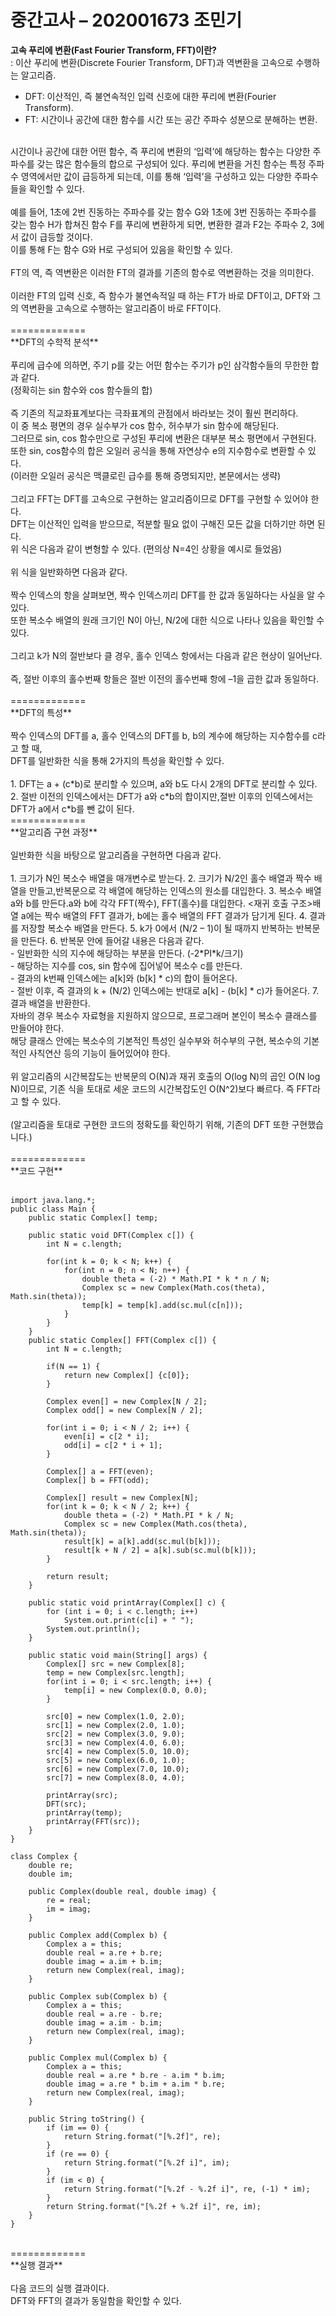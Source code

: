 중간고사 – 202001673 조민기
=============

**고속 푸리에 변환(Fast Fourier Transform, FFT)이란?**<br/>
: 이산 푸리에 변환(Discrete Fourier Transform, DFT)과 역변환을 고속으로 수행하는 알고리즘.<br/>
* DFT: 이산적인, 즉 불연속적인 입력 신호에 대한 푸리에 변환(Fourier Transform).<br/>
* FT: 시간이나 공간에 대한 함수를 시간 또는 공간 주파수 성분으로 분해하는 변환.<br/>
<br/>
시간이나 공간에 대한 어떤 함수, 즉 푸리에 변환의 ‘입력’에 해당하는 함수는 다양한 주파수를 갖는 많은 함수들의 합으로 구성되어 있다. 푸리에 변환을 거친 함수는 특정 주파수 영역에서만 값이 급등하게 되는데, 이를 통해 ‘입력’을 구성하고 있는 다양한 주파수들을 확인할 수 있다.<br/>
<br/>
예를 들어, 1초에 2번 진동하는 주파수를 갖는 함수 G와 1초에 3번 진동하는 주파수를 갖는 함수 H가 합쳐진 함수 F를 푸리에 변환하게 되면, 변환한 결과 F2는 주파수 2, 3에서 값이 급등할 것이다.<br/>
이를 통해 F는 함수 G와 H로 구성되어 있음을 확인할 수 있다.<br/>
<br/>
FT의 역, 즉 역변환은 이러한 FT의 결과를 기존의 함수로 역변환하는 것을 의미한다.<br/>
<br/>
이러한 FT의 입력 신호, 즉 함수가 불연속적일 때 하는 FT가 바로 DFT이고, DFT와 그의 역변환을 고속으로 수행하는 알고리즘이 바로 FFT이다.<br/>
<br/>
=============
<br/>
**DFT의 수학적 분석**<br/>
<br/>
푸리에 급수에 의하면, 주기 p를 갖는 어떤 함수는 주기가 p인 삼각함수들의 무한한 합과 같다.<br/>
(정확히는 sin 함수와 cos 함수들의 합)<br/>
<br/>
즉 기존의 직교좌표계보다는 극좌표계의 관점에서 바라보는 것이 훨씬 편리하다.<br/>
이 중 복소 평면의 경우 실수부가 cos 함수, 허수부가 sin 함수에 해당된다.<br/>
그러므로 sin, cos 함수만으로 구성된 푸리에 변환은 대부분 복소 평면에서 구현된다.<br/>
또한 sin, cos함수의 합은 오일러 공식을 통해 자연상수 e의 지수함수로 변환할 수 있다.<br/>
(이러한 오일러 공식은 맥클로린 급수를 통해 증명되지만, 본문에서는 생략)<br/>
<br/>
그리고 FFT는 DFT를 고속으로 구현하는 알고리즘이므로 DFT를 구현할 수 있어야 한다.<br/>
DFT는 이산적인 입력을 받으므로, 적분할 필요 없이 구해진 모든 값을 더하기만 하면 된다.<br/>
위 식은 다음과 같이 변형할 수 있다. (편의상 N=4인 상황을 예시로 들었음)<br/>
<br/>
위 식을 일반화하면 다음과 같다.<br/>
<br/>
짝수 인덱스의 항을 살펴보면, 짝수 인덱스끼리 DFT를 한 값과 동일하다는 사실을 알 수 있다.<br/>
또한 복소수 배열의 원래 크기인 N이 아닌, N/2에 대한 식으로 나타나 있음을 확인할 수 있다.<br/>
<br/>
그리고 k가 N의 절반보다 클 경우, 홀수 인덱스 항에서는 다음과 같은 현상이 일어난다.<br/>
<br/>
즉, 절반 이후의 홀수번째 항들은 절반 이전의 홀수번째 항에 –1을 곱한 값과 동일하다.<br/>
<br/>
=============
<br/>
**DFT의 특성**<br/>
<br/>
짝수 인덱스의 DFT를 a, 홀수 인덱스의 DFT를 b, b의 계수에 해당하는 지수함수를 c라고 할 때,<br/>
DFT를 일반화한 식을 통해 2가지의 특성을 확인할 수 있다.<br/>
<br/>
1. DFT는 a + (c*b)로 분리할 수 있으며, a와 b도 다시 2개의 DFT로 분리할 수 있다.
2. 절반 이전의 인덱스에서는 DFT가 a와 c*b의 합이지만,절반 이후의 인덱스에서는 DFT가 a에서 c*b를 뺀 값이 된다.
<br/>
=============
<br/>
**알고리즘 구현 과정**<br/>
<br/>
일반화한 식을 바탕으로 알고리즘을 구현하면  다음과 같다.<br/>
<br/>
1. 크기가 N인 복소수 배열을 매개변수로 받는다.
2. 크기가 N/2인 홀수 배열과 짝수 배열을 만들고,반복문으로 각 배열에 해당하는 인덱스의 원소를 대입한다.
3. 복소수 배열 a와 b를 만든다.a와 b에 각각 FFT(짝수), FFT(홀수)를 대입한다. <재귀 호출 구조>배열 a에는 짝수 배열의 FFT 결과가, b에는 홀수 배열의 FFT 결과가 담기게 된다.
4. 결과를 저장할 복소수 배열을 만든다.
5. k가 0에서 (N/2 – 1)이 될 때까지 반복하는 반복문을 만든다.
6. 반복문 안에 들어갈 내용은 다음과 같다.<br/>- 일반화한 식의 지수에 해당하는 부분을 만든다. (-2*PI*k/크기)<br/>- 해당하는 지수를 cos, sin 함수에 집어넣어 복소수 c를 만든다.<br/>- 결과의 k번째 인덱스에는 a[k]와 (b[k] * c)의 합이 들어온다.<br/>- 절반 이후, 즉 결과의 k + (N/2) 인덱스에는 반대로 a[k] - (b[k] * c)가 들어온다.
7. 결과 배열을 반환한다.
<br/>
자바의 경우 복소수 자료형을 지원하지 않으므로, 프로그래머 본인이 복소수 클래스를 만들어야 한다.<br/>
해당 클래스 안에는 복소수의 기본적인 특성인 실수부와 허수부의 구현, 복소수의 기본적인 사칙연산 등의 기능이 들어있어야 한다.<br/>
<br/>
위 알고리즘의 시간복잡도는 반복문의 O(N)과 재귀 호출의 O(log N)의 곱인 O(N log N)이므로, 기존 식을 토대로 세운 코드의 시간복잡도인 O(N^2)보다 빠르다. 즉 FFT라고 할 수 있다.<br/>
<br/>
(알고리즘을 토대로 구현한 코드의 정확도를 확인하기 위해, 기존의 DFT 또한 구현했습니다.)<br/>
<br/>
=============
<br/>
**코드 구현**<br/>
<br/>

    import java.lang.*;
    public class Main {
        public static Complex[] temp;
        
        public static void DFT(Complex c[]) {
            int N = c.length;
    
            for(int k = 0; k < N; k++) {
                for(int n = 0; n < N; n++) {
                    double theta = (-2) * Math.PI * k * n / N;
                    Complex sc = new Complex(Math.cos(theta), Math.sin(theta));
                    temp[k] = temp[k].add(sc.mul(c[n]));
                }
            }
        }
        public static Complex[] FFT(Complex c[]) {
            int N = c.length;
            
            if(N == 1) {
                return new Complex[] {c[0]};
            }
            
            Complex even[] = new Complex[N / 2];
            Complex odd[] = new Complex[N / 2];
            
            for(int i = 0; i < N / 2; i++) {
                even[i] = c[2 * i];
                odd[i] = c[2 * i + 1];
            }
            
            Complex[] a = FFT(even);
            Complex[] b = FFT(odd);
            
            Complex[] result = new Complex[N];
            for(int k = 0; k < N / 2; k++) {
                double theta = (-2) * Math.PI * k / N;
                Complex sc = new Complex(Math.cos(theta), Math.sin(theta));
                result[k] = a[k].add(sc.mul(b[k]));
                result[k + N / 2] = a[k].sub(sc.mul(b[k]));
            }
            
            return result;
        }
        
        public static void printArray(Complex[] c) {
            for (int i = 0; i < c.length; i++)
                System.out.print(c[i] + " ");
            System.out.println();
        }
        
        public static void main(String[] args) {
            Complex[] src = new Complex[8];
            temp = new Complex[src.length];
            for(int i = 0; i < src.length; i++) {
                temp[i] = new Complex(0.0, 0.0);
            }
            
            src[0] = new Complex(1.0, 2.0);
            src[1] = new Complex(2.0, 1.0);
            src[2] = new Complex(3.0, 9.0);
            src[3] = new Complex(4.0, 6.0);
            src[4] = new Complex(5.0, 10.0);
            src[5] = new Complex(6.0, 1.0);
            src[6] = new Complex(7.0, 10.0);
            src[7] = new Complex(8.0, 4.0);
            
            printArray(src);
            DFT(src);
            printArray(temp);
            printArray(FFT(src));
        }
    }
    
    class Complex {
        double re;
        double im;
        
        public Complex(double real, double imag) {
            re = real;
            im = imag;
        }
        
        public Complex add(Complex b) {
            Complex a = this;
            double real = a.re + b.re;
            double imag = a.im + b.im;
            return new Complex(real, imag);
        }
        
        public Complex sub(Complex b) {
            Complex a = this;
            double real = a.re - b.re;
            double imag = a.im - b.im;
            return new Complex(real, imag);
        }
        
        public Complex mul(Complex b) {
            Complex a = this;
            double real = a.re * b.re - a.im * b.im;
            double imag = a.re * b.im + a.im * b.re;
            return new Complex(real, imag);
        }
    
        public String toString() {
            if (im == 0) {
                return String.format("[%.2f]", re);
            }
            if (re == 0) {
                return String.format("[%.2f i]", im);
            }
            if (im < 0) {
                return String.format("[%.2f - %.2f i]", re, (-1) * im);
            }
            return String.format("[%.2f + %.2f i]", re, im);
        }
    }

<br/>
=============
<br/>
**실행 결과**<br/>
<br/>
다음 코드의 실행 결과이다.<br/>
DFT와 FFT의 결과가 동일함을 확인할 수 있다.<br/>
